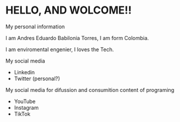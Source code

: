 # HELLO, AND WOLCOME!!
My personal information


I am Andres Eduardo Babilonia Torres, I am form Colombia.

I am enviromental engenier, I loves the Tech.

My social media

* Linkedin
* Twitter (personal?)

My social media for difussion and consumition content of programing
* YouTube
* Instagram
* TikTok
